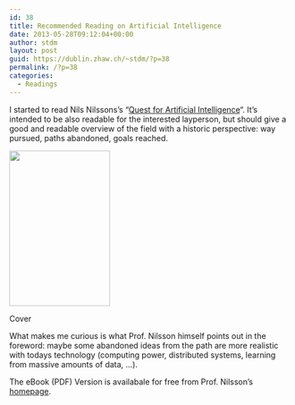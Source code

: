 ```yaml
---
id: 38
title: Recommended Reading on Artificial Intelligence
date: 2013-05-28T09:12:04+00:00
author: stdm
layout: post
guid: https://dublin.zhaw.ch/~stdm/?p=38
permalink: /?p=38
categories:
  - Readings
---
```

I started to read Nils Nilssons&#8217;s &#8220;<a title="The Quest for Artificial Intelligence" href="http://ai.stanford.edu/~nilsson/QAI/qai.pdf" target="_blank">Quest for Artificial Intelligence</a>&#8220;. It&#8217;s intended to be also readable for the interested layperson, but should give a good and readable overview of the field with a historic perspective: way pursued, paths abandoned, goals reached.

<div class="wp-caption alignnone" style="width: 190px">
  <img alt="" src="http://ai.stanford.edu/~nilsson/QAI/qai_files/cover.jpg" width="180" height="278" />
  
  <p class="wp-caption-text">
    Cover
  </p>
</div>

<!--more-->

What makes me curious is what Prof. Nilsson himself points out in the foreword: maybe some abandoned ideas from the path are more realistic with todays technology (computing power, distributed systems, learning from massive amounts of data, &#8230;).

The eBook (PDF) Version is availabale for free from Prof. Nilsson&#8217;s <a title="The Quest for Artificial Intelligence" href="http://ai.stanford.edu/~nilsson/QAI/qai.pdf" target="_blank">homepage</a>.